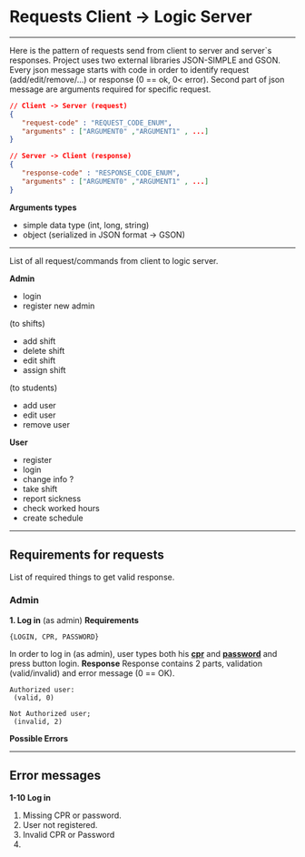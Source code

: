 # Requests Client -> Logic Server

---

Here is the pattern of requests send from client to server and server`s responses. Project uses two external libraries JSON-SIMPLE and GSON. Every json message starts with code in order to identify request (add/edit/remove/...) or response (0 == ok, 0< error). Second part of json message are arguments required for specific request.

```json
// Client -> Server (request)
{
   "request-code" : "REQUEST_CODE_ENUM",
   "arguments" : ["ARGUMENT0" ,"ARGUMENT1" , ...]
}

// Server -> Client (response)
{
   "response-code" : "RESPONSE_CODE_ENUM",
   "arguments" : ["ARGUMENT0" ,"ARGUMENT1" , ...]
}
``` 
**Arguments types**
   - simple data type (int, long, string)
   - object (serialized in JSON format -> GSON)

---

List of all request/commands from client to logic server.

**Admin**
   - login
   - register new admin

   (to shifts)
   - add shift
   - delete shift
   - edit shift
   - assign shift
  
  (to students)
  - add user
  - edit user
  - remove user

**User**
   - register
   - login
   - change info ?
   - take shift
   - report sickness
   - check worked hours
   - create schedule

---

## Requirements for requests

List of required things to get valid response.

### Admin
**1. Log in** (as admin)
**Requirements**
```
{LOGIN, CPR, PASSWORD}
```
In order to log in (as admin), user types both his <u>**cpr**</u> and <u>**password**</u> and press button login. 
**Response**
Response contains 2 parts, validation (valid/invalid) and error message (0 == OK).
```
Authorized user:
 (valid, 0)

Not Authorized user;
 (invalid, 2)
```

**Possible Errors**

---

## Error messages

**1-10 Log in**
 1. Missing CPR or password.
 2. User not registered.
 3. Invalid CPR or Password
 4. 